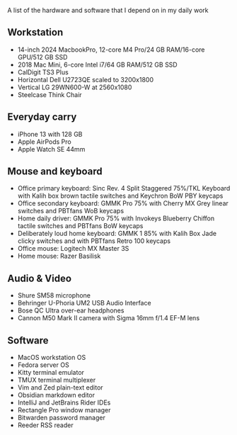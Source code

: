 A list of the hardware and software that I depend on in my daily work
## Workstation
  - 14-inch 2024 MacbookPro, 12-core M4 Pro/24 GB RAM/16-core GPU/512 GB SSD
  - 2018 Mac Mini, 6-core Intel i7/64 GB RAM/512 GB SSD
  - CalDigit TS3 Plus
  - Horizontal Dell U2723QE scaled to 3200x1800
  - Vertical LG 29WN600-W at 2560x1080
  - Steelcase Think Chair

## Everyday carry
  - iPhone 13 with 128 GB
  - Apple AirPods Pro
  - Apple Watch SE 44mm

## Mouse and keyboard
  - Office primary keyboard: Sinc Rev. 4 Split Staggered 75%/TKL Keyboard with Kalih box brown tactile switches and Keychron BoW PBY keycaps
  - Office secondary keyboard: GMMK Pro 75% with Cherry MX Grey linear switches and PBTfans WoB keycaps
  - Home daily driver: GMMK Pro 75% with Invokeys Blueberry Chiffon tactile switches and PBTfans BoW keycaps
  - Deliberately loud home keyboard: GMMK 1 85% with Kalih Box Jade clicky switches and with PBTfans Retro 100 keycaps
  - Office mouse: Logitech MX Master 3S
  - Home mouse: Razer Basilisk

## Audio & Video
  - Shure SM58 microphone
  - Behringer U-Phoria UM2 USB Audio Interface
  - Bose QC Ultra over-ear headphones
  - Cannon M50 Mark II camera with Sigma 16mm f/1.4 EF-M lens

## Software
  - MacOS workstation OS
  - Fedora server OS
  - Kitty terminal emulator
  - TMUX terminal multiplexer
  - Vim and Zed plain-text editor
  - Obsidian markdown editor
  - IntelliJ and JetBrains Rider IDEs
  - Rectangle Pro window manager
  - Bitwarden password manager
  - Reeder RSS reader
